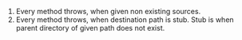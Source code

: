 1. Every method throws, when given non existing sources.
2. Every method throws, when destination path is stub. Stub is when parent directory of given path does not exist.
